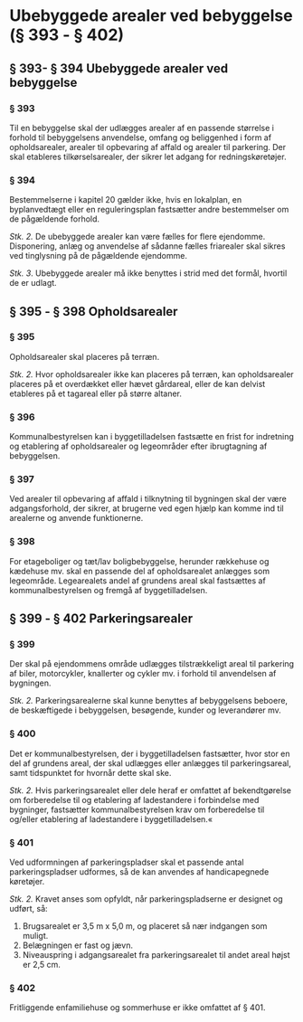 # Ubebyggede arealer ved bebyggelse (§ 393 - § 402)

## § 393- § 394 Ubebyggede arealer ved bebyggelse

### § 393

Til en bebyggelse skal der udlægges arealer af en passende størrelse i forhold
til bebyggelsens anvendelse, omfang og beliggenhed i form af opholdsarealer,
arealer til opbevaring af affald og arealer til parkering. Der skal etableres
tilkørselsarealer, der sikrer let adgang for redningskøretøjer.

### § 394

Bestemmelserne i kapitel 20 gælder ikke, hvis en lokalplan, en byplanvedtægt
eller en reguleringsplan fastsætter andre bestemmelser om de pågældende
forhold.



_Stk. 2._ De ubebyggede arealer kan være fælles for flere ejendomme.
Disponering, anlæg og anvendelse af sådanne fælles friarealer skal sikres ved
tinglysning på de pågældende ejendomme.



_Stk. 3_. Ubebyggede arealer må ikke benyttes i strid med det formål,
hvortil de er udlagt.

## § 395 - § 398 Opholdsarealer

### § 395

Opholdsarealer skal placeres på terræn.

_Stk. 2._ Hvor opholdsarealer ikke kan placeres på terræn, kan
opholdsarealer placeres på et overdækket eller hævet gårdareal, eller de kan
delvist etableres på et tagareal eller på større altaner.


### § 396

Kommunalbestyrelsen kan i byggetilladelsen fastsætte en frist for indretning
og etablering af opholdsarealer og legeområder efter ibrugtagning af
bebyggelsen.

### § 397

Ved arealer til opbevaring af affald i tilknytning til bygningen skal der være
adgangsforhold, der sikrer, at brugerne ved egen hjælp kan komme ind til
arealerne og anvende funktionerne.

### § 398

For etageboliger og tæt/lav boligbebyggelse, herunder rækkehuse og kædehuse
mv. skal en passende del af opholdsarealet anlægges som legeområde.
Legearealets andel af grundens areal skal fastsættes af kommunalbestyrelsen og
fremgå af byggetilladelsen.

## § 399 - § 402 Parkeringsarealer

### § 399

Der skal på ejendommens område udlægges tilstrækkeligt areal til parkering af
biler, motorcykler, knallerter og cykler mv. i forhold til anvendelsen af
bygningen.

_Stk. 2._ Parkeringsarealerne skal kunne benyttes af bebyggelsens beboere,
de beskæftigede i bebyggelsen, besøgende, kunder og leverandører mv.

### § 400

Det er kommunalbestyrelsen, der i byggetilladelsen fastsætter, hvor stor en
del af grundens areal, der skal udlægges eller anlægges til parkeringsareal,
samt tidspunktet for hvornår dette skal ske.

_Stk. 2._ Hvis parkeringsarealet eller dele heraf er omfattet af bekendtgørelse
om forberedelse til og etablering af ladestandere i forbindelse med bygninger,
fastsætter kommunalbestyrelsen krav om forberedelse til og/eller etablering af
ladestandere i byggetilladelsen.«

### § 401

Ved udformningen af parkeringspladser skal et passende antal parkeringspladser
udformes, så de kan anvendes af handicapegnede køretøjer.

_Stk. 2._ Kravet anses som opfyldt, når parkeringspladserne er designet og
udført, så:

  1. Brugsarealet er 3,5 m x 5,0 m, og placeret så nær indgangen som muligt.
  2. Belægningen er fast og jævn.
  3. Niveauspring i adgangsarealet fra parkeringsarealet til andet areal højst er 2,5 cm.

### § 402

Fritliggende enfamiliehuse og sommerhuse er ikke omfattet af § 401.

